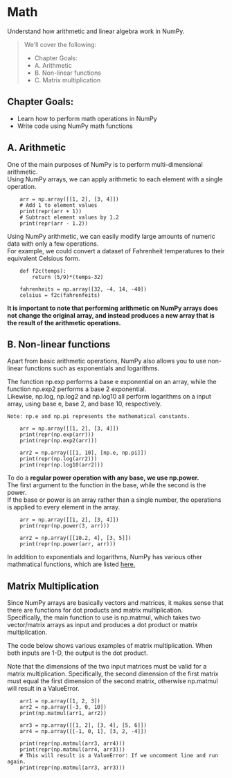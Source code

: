 # Math

Understand how arithmetic and linear algebra work in NumPy.

> We'll cover the following:
>
> - Chapter Goals:
> - A. Arithmetic
> - B. Non-linear functions
> - C. Matrix multiplication

## Chapter Goals:

- Learn how to perform math operations in NumPy
- Write code using NumPy math functions

## A. Arithmetic

One of the main purposes of NumPy is to perform multi-dimensional arithmetic.  
 Using NumPy arrays, we can apply arithmetic to each element with a single operation.

        arr = np.array([[1, 2], [3, 4]])
        # Add 1 to element values
        print(repr(arr + 1))
        # Subtract element values by 1.2
        print(repr(arr - 1.2))

Using NumPy arithmetic, we can easily modify large amounts of numeric data with only a few operations.  
 For example, we could convert a dataset of Fahrenheit temperatures to their equivalent Celsious form.

        def f2c(temps):
            return (5/9)*(temps-32)

        fahrenheits = np.array([32, -4, 14, -40])
        celsius = f2c(fahrenfeits)

**It is important to note that performing arithmetic on NumPy arrays does not change the original array, and instead produces a new array that is the result of the arithmetic operations.**

## B. Non-linear functions

Apart from basic arithmetic operations, NumPy also allows you to use non-linear functions such as exponentials and logarithms.

The function np.exp performs a base e exponential on an array, while the function np.exp2 performs a base 2 exponential.  
 Likewise, np.log, np.log2 and np.log10 all perform logarithms on a input array, using base e, base 2, and base 10, respectively.

    Note: np.e and np.pi represents the mathematical constants.

        arr = np.array([[1, 2], [3, 4]])
        print(repr(np.exp(arr)))
        print(repr(np.exp2(arr)))

        arr2 = np.array([[1, 10], [np.e, np.pi]])
        print(repr(np.log(arr2)))
        print(repr(np.log10(arr2)))

To do a **regular power operation with any base, we use np.power.**  
 The first argument to the function in the base, while the second is the power.  
 If the base or power is an array rather than a single number, the operations is applied to every element in the array.

        arr = np.array([[1, 2], [3, 4]])
        print(repr(np.power(3, arr)))

        arr2 = np.array([[10.2, 4], [3, 5]])
        print(repr(np.power(arr, arr)))

In addition to exponentials and logarithms, NumPy has various other mathmatical functions, which are listed [here.](https://numpy.org/doc/stable/reference/routines.math.html)

## Matrix Multiplication

Since NumPy arrays are basically vectors and matrices, it makes sense that there are functions for dot products and matrix multiplication.  
 Specifically, the main function to use is np.matmul, which takes two vector/matrix arrays as input and produces a dot product or matrix multiplication.

The code below shows various examples of matrix multiplication. When both inputs are 1-D, the output is the dot product.

Note that the dimensions of the two input matrices must be valid for a matrix multiplication. Specifically, the second dimension of the first matrix must equal the first dimension of the second matrix, otherwise np.matmul will result in a ValueError.

        arr1 = np.array([1, 2, 3])
        arr2 = np.array([-3, 0, 10])
        print(np.matmul(arr1, arr2))

        arr3 = np.array([[1, 2], [3, 4], [5, 6]])
        arr4 = np.array([[-1, 0, 1], [3, 2, -4]])

        print(repr(np.matmul(arr3, arr4)))
        print(repr(np.matmul(arr4, arr3)))
        # This will result is a ValueError: If we uncomment line and run again.
        print(repr(np.matmul(arr3, arr3)))
